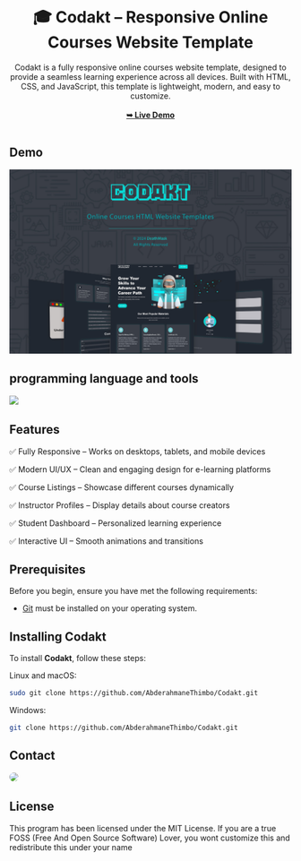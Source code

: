<div align="center">
<h1 align="center">🎓 Codakt – Responsive Online Courses Website Template</h1>
Codakt is a fully responsive online courses website template, designed to provide a seamless learning experience across all devices. Built with HTML, CSS, and JavaScript, this template is lightweight, modern, and easy to customize.
<br />
<br />
<a href="https://ahmed-abd-alalim.github.io/Codakt/"><strong>➥ Live Demo</strong></a>
<br />
<br />
</div>

## Demo

![codakt Demo](./website-demo-image/codakt.jpg "codakt Demo")

## programming language and tools

<p>
   <a href="#">
    <img src="https://skillicons.dev/icons?i=html,css,js,vscode,ps&perline=7" />
   </a>
</p>

## Features

<p>✅ Fully Responsive – Works on desktops, tablets, and mobile devices</p>
<p>✅ Modern UI/UX – Clean and engaging design for e-learning platforms</p>
<p>✅ Course Listings – Showcase different courses dynamically</p>
<p>✅ Instructor Profiles – Display details about course creators</p>
<p>✅ Student Dashboard – Personalized learning experience</p>
<p>✅ Interactive UI – Smooth animations and transitions</p>

## Prerequisites

Before you begin, ensure you have met the following requirements:

- [Git](https://git-scm.com/downloads "Download Git") must be installed on your operating system.

## Installing Codakt

To install **Codakt**, follow these steps:

Linux and macOS:

```bash
sudo git clone https://github.com/AbderahmaneThimbo/Codakt.git
```

Windows:

```bash
git clone https://github.com/AbderahmaneThimbo/Codakt.git
```

## Contact

<p align="left">
  <a href="https://www.linkedin.com/in/abderahmane-thimbo-854b10309/" target="_blank"><img src="https://img.shields.io/badge/-LinkedIn-%230077B5?style=for-the-badge&logo=linkedin&logoColor=white" style="border-radius: 30px" target="_blank"></a>
</p>

## License

This program has been licensed under the MIT License. If you are a true FOSS (Free And Open Source Software) Lover, you wont customize this and redistribute this under your name
